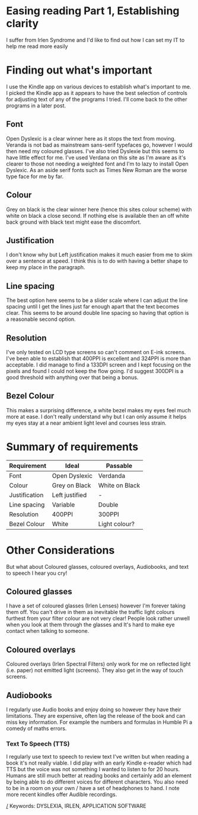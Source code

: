 Easing reading Part 1, Establishing clarity
===
I suffer from Irlen Syndrome and I'd like to find out how I can set my IT to help me read more easily

# Finding out what's important
I use the Kindle app on various devices to establish what's important to me. I picked the Kindle app as it appears to have the best selection of controls for adjusting text of any of the programs I tried. I'll come back to the other programs in a later post.

## Font
Open Dyslexic is a clear winner here as it stops the text from moving. Veranda is not bad as mainstream sans-serif typefaces go, however I would then need my coloured glasses. I've also tried Dyslexie but this seems to have little effect for me. I've used Verdana on this site as I'm aware as it's clearer to those not needing a weighted font and I'm to lazy to install Open Dyslexic. As an aside serif fonts such as Times New Roman are the worse type face for me by far.

## Colour
Grey on black is the clear winner here (hence this sites colour scheme) with white on black a close second. If nothing else is available then an off white back ground with black text might ease the discomfort.

## Justification
I don't know why but Left justification makes it much easier from me to skim over a sentence at speed. I think this is to do with having a better shape to keep my place in the paragraph.

## Line spacing
The best option here seems to be a slider scale where I can adjust the line spacing until I get the lines just far enough apart that the text becomes clear. This seems to be around double line spacing so having that option is a reasonable second option.

## Resolution
I've only tested on LCD type screens so can't comment on E-ink screens. I've been able to establish that 400PPI is excellent and 324PPI is more than acceptable. I did manage to find a 133DPI screen and I kept focusing on the pixels and found I could not keep the flow going. I'd suggest 300DPI is a good threshold with anything over that being a bonus.

## Bezel Colour
This makes a surprising difference, a white bezel makes my eyes feel much more at ease. I don't really understand why but I can only assume it helps my eyes stay at a near ambient light level and courses less strain.

# Summary of requirements
| Requirement | Ideal | Passable |
| --- | --- | --- |
| Font | Open Dyslexic | Verdanda |
| Colour | Grey on Black | White on Black |
| Justification | Left justified | - |
| Line spacing | Variable | Double |
| Resolution | 400PPI | 300PPI |
| Bezel Colour | White | Light colour? |

# Other Considerations
But what about Coloured glasses, coloured overlays, Audiobooks, and text to speech I hear you cry!

## Coloured glasses
I have a set of coloured glasses (Irlen Lenses) however I'm forever taking them off. You can't drive in them as inevitable the traffic light colours furthest from your filter colour are not very clear! People look rather unwell when you look at them through the glasses and It's hard to make eye contact when talking to someone.

## Coloured overlays
Coloured overlays (Irlen Spectral Filters) only work for me on reflected light (i.e. paper) not emitted light (screens). They also get in the way of touch screens.

## Audiobooks
I regularly use Audio books and enjoy doing so however they have their limitations. They are expensive, often lag the release of the book and can miss key information. For example the numbers and formulas in Humble Pi a comedy of maths errors.

### Text To Speech (TTS)
I regularly use text to speech to review text I've written but when reading a book it's not really viable. I did play with an early Kindle e-reader which had TTS but the voice was not something I wanted to listen to for 20 hours. Humans are still much better at reading books and certainly add an element by being able to do different voices for different characters. You also need to be in a room on your own / have a set of headphones to hand. I note more recent kindles offer Audible recordings.

[/](/)
Keywords: DYSLEXIA, IRLEN, APPLICATION SOFTWARE